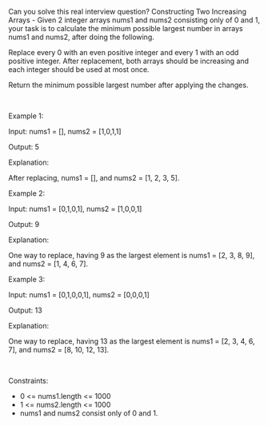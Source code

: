 Can you solve this real interview question? Constructing Two Increasing Arrays - Given 2 integer arrays nums1 and nums2 consisting only of 0 and 1, your task is to calculate the minimum possible largest number in arrays nums1 and nums2, after doing the following.

Replace every 0 with an even positive integer and every 1 with an odd positive integer. After replacement, both arrays should be increasing and each integer should be used at most once.

Return the minimum possible largest number after applying the changes.

 

Example 1:

Input: nums1 = [], nums2 = [1,0,1,1]

Output: 5

Explanation:

After replacing, nums1 = [], and nums2 = [1, 2, 3, 5].

Example 2:

Input: nums1 = [0,1,0,1], nums2 = [1,0,0,1]

Output: 9

Explanation:

One way to replace, having 9 as the largest element is nums1 = [2, 3, 8, 9], and nums2 = [1, 4, 6, 7].

Example 3:

Input: nums1 = [0,1,0,0,1], nums2 = [0,0,0,1]

Output: 13

Explanation:

One way to replace, having 13 as the largest element is nums1 = [2, 3, 4, 6, 7], and nums2 = [8, 10, 12, 13].

 

Constraints:

 * 0 <= nums1.length <= 1000
 * 1 <= nums2.length <= 1000
 * nums1 and nums2 consist only of 0 and 1.